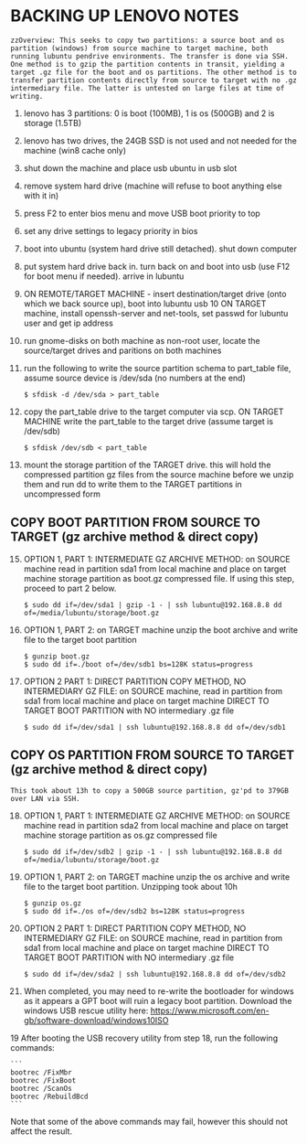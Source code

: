 # BACKING UP LENOVO NOTES

```
zzOverview: This seeks to copy two partitions: a source boot and os partition (windows) from source machine to target machine, both running lubuntu pendrive environments. The transfer is done via SSH. One method is to gzip the partition contents in transit, yielding a target .gz file for the boot and os partitions. The other method is to transfer partition contents directly from source to target with no .gz intermediary file. The latter is untested on large files at time of writing.
```


1. lenovo has 3 partitions: 0 is boot (100MB), 1 is os (500GB) and 2 is storage (1.5TB)
2. lenovo has two drives, the 24GB SSD is not used and not needed for the machine (win8 cache only)
3. shut down the machine and place usb ubuntu in usb slot
4. remove system hard drive (machine will refuse to boot anything else with it in)
5. press F2 to enter bios menu and move USB boot priority to top
6. set any drive settings to legacy priority in bios
7. boot into ubuntu (system hard drive still detached). shut down computer
8. put system hard drive back in. turn back on and boot into usb (use F12 for boot menu if needed). arrive in lubuntu
9. ON REMOTE/TARGET MACHINE - insert destination/target drive (onto which we back source up), boot into lubuntu usb
10 ON TARGET machine, install openssh-server and net-tools, set passwd for lubuntu user and get ip address
11. run gnome-disks on both machine as non-root user, locate the source/target drives and paritions on both machines
12. run the following to write the source partition schema to part_table file, assume source device is /dev/sda (no numbers at the end)
    
    `$ sfdisk -d /dev/sda > part_table`

13. copy the part_table drive to the target computer via scp. ON TARGET MACHINE write the part_table to the target drive (assume target is /dev/sdb)

    `$ sfdisk /dev/sdb < part_table`
 
14. mount the storage partition of the TARGET drive. this will hold the compressed partition gz files from the source machine before we unzip them and run dd to write them to the TARGET partitions in uncompressed form

## COPY BOOT PARTITION FROM SOURCE TO TARGET (gz archive method & direct copy)

15. OPTION 1, PART 1: INTERMEDIATE GZ ARCHIVE METHOD: on SOURCE machine read in partition sda1 from local machine and place on target machine storage partition as boot.gz compressed file. If using this step, proceed to part 2 below.

    `$ sudo dd if=/dev/sda1 | gzip -1 - | ssh lubuntu@192.168.8.8 dd of=/media/lubuntu/storage/boot.gz`

16. OPTION 1, PART 2: on TARGET machine unzip the boot archive and write file to the target boot partition

    ```
    $ gunzip boot.gz
    $ sudo dd if=./boot of=/dev/sdb1 bs=128K status=progress
    ```

17. OPTION 2 PART 1: DIRECT PARTITION COPY METHOD, NO INTERMEDIARY GZ FILE: on SOURCE machine, read in partition from sda1 from local machine and place on target machine DIRECT TO TARGET BOOT PARTITION with NO intermediary .gz file

    `$ sudo dd if=/dev/sda1 | ssh lubuntu@192.168.8.8 dd of=/dev/sdb1`

## COPY OS PARTITION FROM SOURCE TO TARGET (gz archive method & direct copy)

    This took about 13h to copy a 500GB source partition, gz'pd to 379GB over LAN via SSH.
 
18. OPTION 1, PART 1: INTERMEDIATE GZ ARCHIVE METHOD: on SOURCE machine read in partition sda2 from local machine and place on target machine storage partition as os.gz compressed file

    `$ sudo dd if=/dev/sdb2 | gzip -1 - | ssh lubuntu@192.168.8.8 dd of=/media/lubuntu/storage/boot.gz`

17. OPTION 1, PART 2: on TARGET machine unzip the os archive and write file to the target boot partition. Unzipping took about 10h

    ```
    $ gunzip os.gz
    $ sudo dd if=./os of=/dev/sdb2 bs=128K status=progress
    ```

17. OPTION 2 PART 1: DIRECT PARTITION COPY METHOD, NO INTERMEDIARY GZ FILE: on SOURCE machine, read in partition from sda1 from local machine and place on target machine DIRECT TO TARGET BOOT PARTITION with NO intermediary .gz file

    `$ sudo dd if=/dev/sda2 | ssh lubuntu@192.168.8.8 dd of=/dev/sdb2`

18. When completed, you may need to re-write the bootloader for windows as it appears a GPT boot will ruin a legacy boot partition. Download the windows USB rescue utility here: https://www.microsoft.com/en-gb/software-download/windows10ISO

19 After booting the USB recovery utility from step 18, run the following commands:

    ```
    bootrec /FixMbr
    bootrec /FixBoot
    bootrec /ScanOs
    bootrec /RebuildBcd
    ```

Note that some of the above commands may fail, however this should not affect the result.
